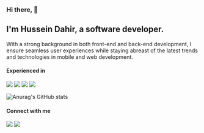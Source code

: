 ### Hi there, 👋

## I'm Hussein Dahir, a software developer.

With a strong background in both front-end and back-end development, I ensure seamless user experiences while staying abreast of the latest trends and technologies in mobile and web development.


#### Experienced in

<p align="left"> 
    <a href="https://reactjs.org/" target="_blank"> <img src="https://img.icons8.com/plasticine/48/000000/react.png"/></a> 
    <a href="https://www.javascript.com/" target="_blank"> <img src="https://img.icons8.com/color/48/000000/javascript.png"/></a> 
    <a href="https://dart.dev" target="_blank"> <img src="https://img.icons8.com/color/48/undefined/dart.png"/></a>
    <a href="https://www.flutter.dev" target="_blank"> <img src="https://img.icons8.com/fluency/48/undefined/flutter.png"/></a> 
</p>


![Anurag's GitHub stats](https://github-readme-stats.vercel.app/api?username=husseinmomd)


#### Connect with me

<p align="left">
    <a href="https://www.linkedin.com/in/husseinmomd/" target="_blank"> <img src="https://img.icons8.com/color/48/000000/linkedin.png"/></a>
    <a href="https://twitter.com/HusseinMomd" target="_blank"> <img src="https://img.icons8.com/color/48/000000/twitter--v1.png"/></a>
</a>
</p>

